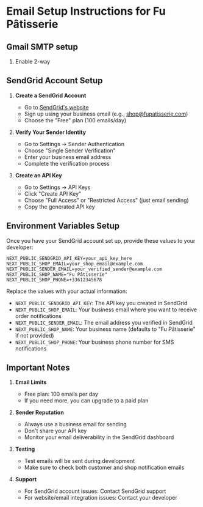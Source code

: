 # Email Setup Instructions for Fu Pâtisserie

## Gmail SMTP setup

1. Enable 2-way 

## SendGrid Account Setup

1. **Create a SendGrid Account**

   - Go to [SendGrid's website](https://signup.sendgrid.com/)
   - Sign up using your business email (e.g., shop@fupatisserie.com)
   - Choose the "Free" plan (100 emails/day)

2. **Verify Your Sender Identity**

   - Go to Settings → Sender Authentication
   - Choose "Single Sender Verification"
   - Enter your business email address
   - Complete the verification process

3. **Create an API Key**
   - Go to Settings → API Keys
   - Click "Create API Key"
   - Choose "Full Access" or "Restricted Access" (just email sending)
   - Copy the generated API key

## Environment Variables Setup

Once you have your SendGrid account set up, provide these values to your developer:

```env
NEXT_PUBLIC_SENDGRID_API_KEY=your_api_key_here
NEXT_PUBLIC_SHOP_EMAIL=your_shop_email@example.com
NEXT_PUBLIC_SENDER_EMAIL=your_verified_sender@example.com
NEXT_PUBLIC_SHOP_NAME="Fu Pâtisserie"
NEXT_PUBLIC_SHOP_PHONE=+33612345678
```

Replace the values with your actual information:

- `NEXT_PUBLIC_SENDGRID_API_KEY`: The API key you created in SendGrid
- `NEXT_PUBLIC_SHOP_EMAIL`: Your business email where you want to receive order notifications
- `NEXT_PUBLIC_SENDER_EMAIL`: The email address you verified in SendGrid
- `NEXT_PUBLIC_SHOP_NAME`: Your business name (defaults to "Fu Pâtisserie" if not provided)
- `NEXT_PUBLIC_SHOP_PHONE`: Your business phone number for SMS notifications

## Important Notes

1. **Email Limits**

   - Free plan: 100 emails per day
   - If you need more, you can upgrade to a paid plan

2. **Sender Reputation**

   - Always use a business email for sending
   - Don't share your API key
   - Monitor your email deliverability in the SendGrid dashboard

3. **Testing**

   - Test emails will be sent during development
   - Make sure to check both customer and shop notification emails

4. **Support**
   - For SendGrid account issues: Contact SendGrid support
   - For website/email integration issues: Contact your developer
